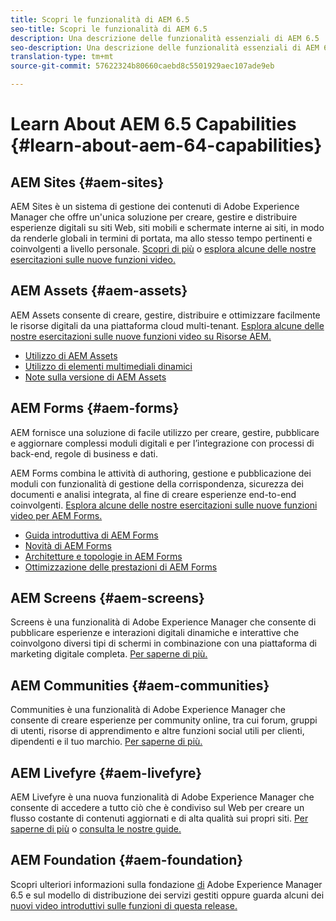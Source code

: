 ```yaml
---
title: Scopri le funzionalità di AEM 6.5
seo-title: Scopri le funzionalità di AEM 6.5
description: Una descrizione delle funzionalità essenziali di AEM 6.5
seo-description: Una descrizione delle funzionalità essenziali di AEM 6.5
translation-type: tm+mt
source-git-commit: 57622324b80660caebd8c5501929aec107ade9eb

---
```



# Learn About AEM 6.5 Capabilities {#learn-about-aem-64-capabilities}

## AEM Sites {#aem-sites}

AEM Sites è un sistema di gestione dei contenuti di Adobe Experience Manager che offre un&#39;unica soluzione per creare, gestire e distribuire esperienze digitali su siti Web, siti mobili e schermate interne ai siti, in modo da renderle globali in termini di portata, ma allo stesso tempo pertinenti e coinvolgenti a livello personale. [Scopri di più](http://www.adobe.com/marketing-cloud/enterprise-content-management/web-cms.html) o [esplora alcune delle nostre esercitazioni sulle nuove funzioni video.](https://helpx.adobe.com/experience-manager/kt/sites/index/aem-6-5-sites.html)

## AEM Assets {#aem-assets}

AEM Assets consente di creare, gestire, distribuire e ottimizzare facilmente le risorse digitali da una piattaforma cloud multi-tenant. [Esplora alcune delle nostre esercitazioni sulle nuove funzioni video su Risorse AEM.](https://helpx.adobe.com/experience-manager/kt/assets/index/aem-6-4-assets.html)

* [Utilizzo di AEM Assets](/help/assets/managing-assets-touch-ui.md)
* [Utilizzo di elementi multimediali dinamici](/help/assets/dynamic-media.md)
* [Note sulla versione di AEM Assets](/help/release-notes/assets.md)

## AEM Forms {#aem-forms}

AEM fornisce una soluzione di facile utilizzo per creare, gestire, pubblicare e aggiornare complessi moduli digitali e per l’integrazione con processi di back-end, regole di business e dati.

AEM Forms combina le attività di authoring, gestione e pubblicazione dei moduli con funzionalità di gestione della corrispondenza, sicurezza dei documenti e analisi integrata, al fine di creare esperienze end-to-end coinvolgenti. [Esplora alcune delle nostre esercitazioni sulle nuove funzioni video per AEM Forms.](https://helpx.adobe.com/experience-manager/kt/forms/index/aem-6-5-forms.html)

* [Guida introduttiva di AEM Forms](/help/forms/using/introduction-aem-forms.md)
* [Novità di AEM Forms](/help/forms/using/whats-new.md)
* [Architetture e topologie in AEM Forms](/help/forms/using/aem-forms-architecture-deployment.md)
* [Ottimizzazione delle prestazioni di AEM Forms](/help/forms/using/performance-tuning-aem-forms.md)

## AEM Screens {#aem-screens}

Screens è una funzionalità di Adobe Experience Manager che consente di pubblicare esperienze e interazioni digitali dinamiche e interattive che coinvolgono diversi tipi di schermi in combinazione con una piattaforma di marketing digitale completa.  [Per saperne di più.](https://docs.adobe.com/content/help/en/experience-manager-screens/user-guide/aem-screens-introduction.html)

## AEM Communities {#aem-communities}

Communities è una funzionalità di Adobe Experience Manager che consente di creare esperienze per community online, tra cui forum, gruppi di utenti, risorse di apprendimento e altre funzioni social utili per clienti, dipendenti e il tuo marchio. [Per saperne di più.](http://www.adobe.com/marketing-cloud/enterprise-content-management/social-community-cms.html)

## AEM Livefyre {#aem-livefyre}

AEM Livefyre è una nuova funzionalità di Adobe Experience Manager che consente di accedere a tutto ciò che è condiviso sul Web per creare un flusso costante di contenuti aggiornati e di alta qualità sui propri siti. [Per saperne di più](http://www.adobe.com/marketing-cloud/enterprise-content-management/ugc-content-platform.html) o [consulta le nostre guide.](https://answers.livefyre.com/product/livefyre-for-adobe-experience-manager-aem/)

## AEM Foundation {#aem-foundation}

Scopri ulteriori informazioni sulla fondazione [di](/help/sites-deploying/home.md) Adobe Experience Manager 6.5 e sul modello di distribuzione dei servizi gestiti oppure guarda alcuni dei [nuovi video introduttivi sulle funzioni di questa release.](https://helpx.adobe.com/experience-manager/kt/sites/index/aem-6-5-sites.html)
